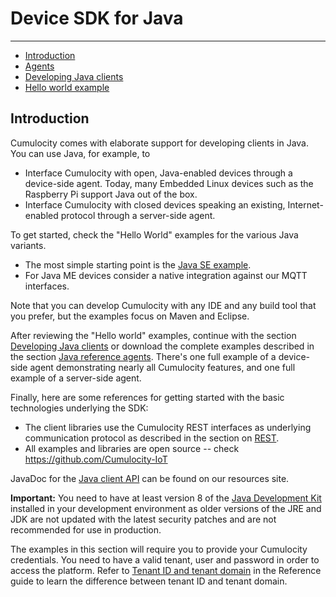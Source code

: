 # Device SDK for Java
------------------

*   [Introduction](#markdown-header-introduction)
*   [Agents](docs/agents.md)
*   [Developing Java clients](docs/developing-java-clients.md)
*   [Hello world example](docs/hello-world-basic.md)


## Introduction

Cumulocity comes with elaborate support for developing clients in Java. You can use Java, for example, to

* Interface Cumulocity with open, Java-enabled devices through a device-side agent. Today, many Embedded Linux devices such as the Raspberry Pi support Java out of the box.
* Interface Cumulocity with closed devices speaking an existing, Internet-enabled protocol through a server-side agent.

To get started, check the "Hello World" examples for the various Java variants.

* The most simple starting point is the [Java SE example](/guides/device-sdk/java#hello-world-basic).
* For Java ME devices consider a native integration against our MQTT interfaces.

Note that you can develop Cumulocity with any IDE and any build tool that you prefer, but the examples focus on Maven and Eclipse.

After reviewing the "Hello world" examples, continue with the section [Developing Java clients](/guides/device-sdk/java#developing-java-clients) or download the complete examples described in the section [Java reference agents](/guides/device-sdk/java#agents). There's one full example of a device-side agent demonstrating nearly all Cumulocity features, and one full example of a server-side agent.

Finally, here are some references for getting started with the basic technologies underlying the SDK:

-   The client libraries use the Cumulocity REST interfaces as underlying communication protocol as described in the section on [REST](/guides/device-sdk/rest).
-   All examples and libraries are open source -- check https://github.com/Cumulocity-IoT

JavaDoc for the <a href="http://resources.cumulocity.com/documentation/javasdk/current/" target="_blank">Java client API</a> can be found on our resources site.


**Important:** You need to have at least version 8 of the [Java Development Kit](http://www.oracle.com/technetwork/java/javase/downloads/index.html) installed in your development environment as older versions of the JRE and JDK are not updated with the latest security patches and are not recommended for use in production.

The examples in this section will require you to provide your Cumulocity credentials. You need to have a valid tenant, user and password in order to access the platform. Refer to [Tenant ID and tenant domain](guides/reference/tenants/#tenant-id-and-domain) in the Reference guide to learn the difference between tenant ID and tenant domain.
